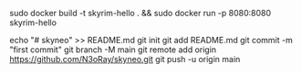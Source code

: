 sudo docker build -t skyrim-hello . && sudo docker run -p 8080:8080 skyrim-hello


echo "# skyneo" >> README.md
git init
git add README.md
git commit -m "first commit"
git branch -M main
git remote add origin https://github.com/N3oRay/skyneo.git
git push -u origin main

